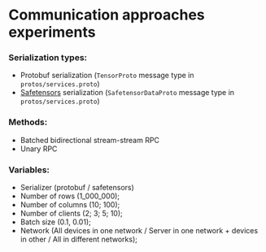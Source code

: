 # Communication approaches experiments


### Serialization types:
- Protobuf serialization (`TensorProto` message type in `protos/services.proto`)
- [Safetensors](https://huggingface.co/docs/safetensors/api/torch) serialization (`SafetensorDataProto` message type in `protos/services.proto`)

### Methods:
- Batched bidirectional stream-stream RPC
- Unary RPC 

### Variables:
- Serializer (protobuf / safetensors)
- Number of rows (1_000_000);
- Number of columns (10; 100);
- Number of clients (2; 3; 5; 10);
- Batch size (0.1, 0.01);
- Network (All devices in one network / Server in one network + devices in other / All in different networks);
